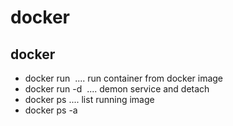 # docker 

## docker 
- docker run <image> .... run container from docker image
- docker run -d <image> .... demon service and detach 
- docker ps .... list running image
- docker ps -a 